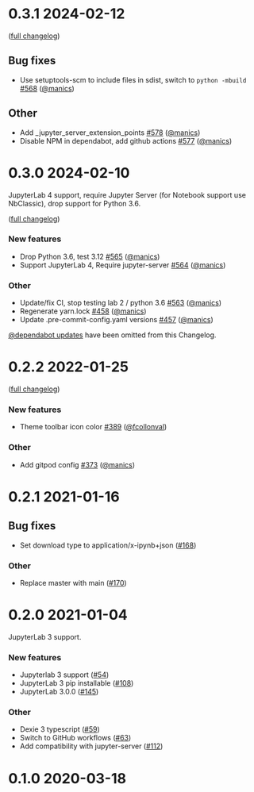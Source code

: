 # 0.3.1 2024-02-12

([full changelog](https://github.com/manics/jupyter-offlinenotebook/compare/v0.3.0...v0.3.1))

## Bug fixes

- Use setuptools-scm to include files in sdist, switch to `python -mbuild` [#568](https://github.com/manics/jupyter-offlinenotebook/pull/568) ([@manics](https://github.com/manics))

## Other

- Add \_jupyter_server_extension_points [#578](https://github.com/manics/jupyter-offlinenotebook/pull/578) ([@manics](https://github.com/manics))
- Disable NPM in dependabot, add github actions [#577](https://github.com/manics/jupyter-offlinenotebook/pull/577) ([@manics](https://github.com/manics))

# 0.3.0 2024-02-10

JupyterLab 4 support, require Jupyter Server (for Notebook support use NbClassic), drop support for Python 3.6.

([full changelog](https://github.com/manics/jupyter-offlinenotebook/compare/v0.2.2...v0.3.0))

### New features

- Drop Python 3.6, test 3.12 [#565](https://github.com/manics/jupyter-offlinenotebook/pull/565) ([@manics](https://github.com/manics))
- Support JupyterLab 4, Require jupyter-server [#564](https://github.com/manics/jupyter-offlinenotebook/pull/564) ([@manics](https://github.com/manics))

### Other

- Update/fix CI, stop testing lab 2 / python 3.6 [#563](https://github.com/manics/jupyter-offlinenotebook/pull/563) ([@manics](https://github.com/manics))
- Regenerate yarn.lock [#458](https://github.com/manics/jupyter-offlinenotebook/pull/458) ([@manics](https://github.com/manics))
- Update .pre-commit-config.yaml versions [#457](https://github.com/manics/jupyter-offlinenotebook/pull/457) ([@manics](https://github.com/manics))

[@dependabot updates](https://github.com/manics/jupyter-offlinenotebook/pulls?q=is%3Apr+author%3Aapp%2Fdependabot+) have been omitted from this Changelog.

# 0.2.2 2022-01-25

([full changelog](https://github.com/manics/jupyter-offlinenotebook/compare/v0.2.1...v0.2.2))

### New features

- Theme toolbar icon color [#389](https://github.com/manics/jupyter-offlinenotebook/pull/389) ([@fcollonval](https://github.com/fcollonval))

### Other

- Add gitpod config [#373](https://github.com/manics/jupyter-offlinenotebook/pull/373) ([@manics](https://github.com/manics))

# 0.2.1 2021-01-16

## Bug fixes

- Set download type to application/x-ipynb+json ([#168](https://github.com/manics/jupyter-offlinenotebook/pull/168))

### Other

- Replace master with main ([#170](https://github.com/manics/jupyter-offlinenotebook/pull/170))

# 0.2.0 2021-01-04

JupyterLab 3 support.

### New features

- Jupyterlab 3 support ([#54](https://github.com/manics/jupyter-offlinenotebook/pull/54))
- JupyterLab 3 pip installable ([#108](https://github.com/manics/jupyter-offlinenotebook/pull/108))
- JupyterLab 3.0.0 ([#145](https://github.com/manics/jupyter-offlinenotebook/pull/145))

### Other

- Dexie 3 typescript ([#59](https://github.com/manics/jupyter-offlinenotebook/pull/59))
- Switch to GitHub workflows ([#63](https://github.com/manics/jupyter-offlinenotebook/pull/63))
- Add compatibility with jupyter-server ([#112](https://github.com/manics/jupyter-offlinenotebook/pull/112))

# 0.1.0 2020-03-18
